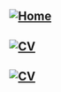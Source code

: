 ## [![Home](https://img.shields.io/badge/Home-Click%20Here-blue?style=flat&logo=homeadvisor&logoColor=white)](../../)
## [![CV](https://img.shields.io/badge/CV-Selected_Topics_in_Computer_Vision-green?style=for-the-badge&logo=github)](../../main_page/CV)
## [![CV](https://img.shields.io/badge/VLMs-Selected_Topics_in_Vision_Language_Models-orange?style=for-the-badge&logo=github)](VLMs)
